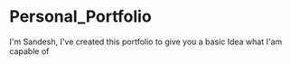 # Personal_Portfolio
I'm Sandesh, I've created this portfolio to give you a basic Idea what I'am capable of 

